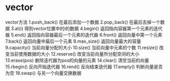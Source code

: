 # vector
vector方法
1.push_back()	在最后添加一个数据
2.pop_back()	在最后去掉一个数据
3.at(i)			得到vector位置中的i的数据
4.begin()		返回指向容器第一个元素的迭代器
5.end()			返回指向容器最后一个元素的迭代器
6.front()		返回向量中第一个元素
7.back()		返回向量中最后一个元素
8.max_size()	返回向量最大的容量
9.capacity()    当前向量分配的大小
10.size()		当前向量中元素的个数
11.resize()		改变当前使用数据的大小
12.reserve()	改变当前向量所分配空间的大小
13.erase(pos)	删除迭代器为pos的向量的元素
14.clear()		清空当前的向量
15.rbegin()		反向开始迭代器
16.rend()		反向结束迭代器
17.empty()		判断向量是否为空
18.swap()		与另一个向量交换数据



